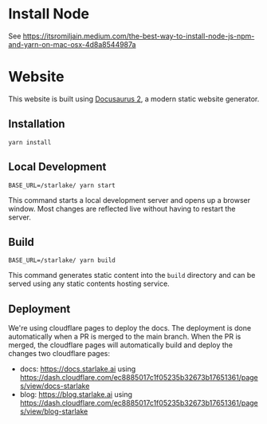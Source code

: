 # Install Node
See https://itsromiljain.medium.com/the-best-way-to-install-node-js-npm-and-yarn-on-mac-osx-4d8a8544987a


# Website

This website is built using [Docusaurus 2](https://docusaurus.io/), a modern static website generator.

## Installation

```console
yarn install
```

## Local Development

```console
BASE_URL=/starlake/ yarn start
```

This command starts a local development server and opens up a browser window. Most changes are reflected live without having to restart the server.

## Build

```console
BASE_URL=/starlake/ yarn build
```

This command generates static content into the `build` directory and can be served using any static contents hosting service.

## Deployment

We're using cloudflare pages to deploy the docs.
The deployment is done automatically when a PR is merged to the main branch.
When the PR is merged, the cloudflare pages will automatically build and deploy the changes two cloudflare pages:
 - docs: https://docs.starlake.ai using https://dash.cloudflare.com/ec8885017c1f05235b32673b17651361/pages/view/docs-starlake
 - blog: https://blog.starlake.ai using https://dash.cloudflare.com/ec8885017c1f05235b32673b17651361/pages/view/blog-starlake
